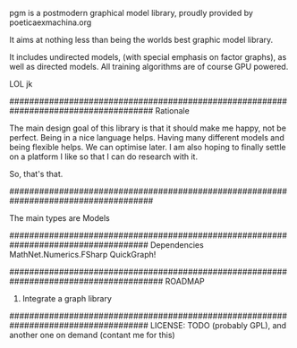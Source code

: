 ﻿pgm is a postmodern graphical model library, proudly provided by poeticaexmachina.org

It aims at nothing less than being the worlds best graphic model library.

It includes undirected models, (with special emphasis on factor graphs), as well as directed models.
All training algorithms are of course GPU powered.

LOL jk

#####################################################################################
Rationale

The main design goal of this library is that it should make me happy, not be perfect.
Being in a nice language helps. Having many different models and being flexible helps. We can optimise later.
I am also hoping to finally settle on a platform I like so that I can do research with it.

So, that's that.

#####################################################################################

The main types are Models

####################################################################################
Dependencies
MathNet.Numerics.FSharp
QuickGraph!


#######################################################################################
    ROADMAP
1) Integrate a graph library

####################################################################################
LICENSE: TODO (probably GPL), and another one on demand (contant me for this)
